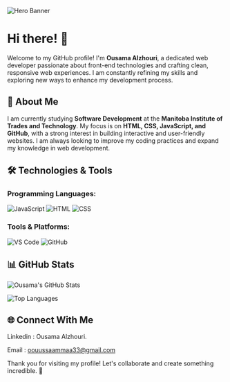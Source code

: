 ![Hero Banner](6b48150fd874752487f16f424923bbde55ece3c0)


# Hi there! 👋

Welcome to my GitHub profile! I'm **Ousama Alzhouri**, a dedicated web developer passionate about front-end technologies and crafting clean, responsive web experiences. I am constantly refining my skills and exploring new ways to enhance my development process.

## 🚀 About Me
I am currently studying **Software Development** at the **Manitoba Institute of Trades and Technology**. My focus is on **HTML, CSS, JavaScript, and GitHub**, with a strong interest in building interactive and user-friendly websites. I am always looking to improve my coding practices and expand my knowledge in web development.

## 🛠️ Technologies & Tools
### Programming Languages:
![JavaScript](https://img.shields.io/badge/JavaScript-F7DF1E?style=for-the-badge&logo=javascript&logoColor=black)
![HTML](https://img.shields.io/badge/HTML5-E34F26?style=for-the-badge&logo=html5&logoColor=white)
![CSS](https://img.shields.io/badge/CSS3-1572B6?style=for-the-badge&logo=css3&logoColor=white)

### Tools & Platforms:
![VS Code](https://img.shields.io/badge/VS%20Code-007ACC?style=for-the-badge&logo=visualstudiocode&logoColor=white)
![GitHub](https://img.shields.io/badge/GitHub-181717?style=for-the-badge&logo=github&logoColor=white)

## 📊 GitHub Stats
![Ousama's GitHub Stats](https://github-readme-stats.vercel.app/api?username=OusamaAlzhouri&show_icons=true&theme=radical)

![Top Languages](https://github-readme-stats.vercel.app/api/top-langs/?username=OusamaAlzhouri&layout=compact&theme=radical)

## 🌐 Connect With Me
Linkedin : Ousama Alzhouri.

Email : oouussaammaa33@gmail.com

Thank you for visiting my profile! Let's collaborate and create something incredible. 🚀


<!--
**OusamaAlzhouri/OusamaAlzhouri** is a ✨ _special_ ✨ repository because its `README.md` (this file) appears on your GitHub profile.

Here are some ideas to get you started:

- 🔭 I’m currently working on ...
- 🌱 I’m currently learning ...
- 👯 I’m looking to collaborate on ...
- 🤔 I’m looking for help with ...
- 💬 Ask me about ...
- 📫 How to reach me: ...
- 😄 Pronouns: ...
- ⚡ Fun fact: ...
-->
